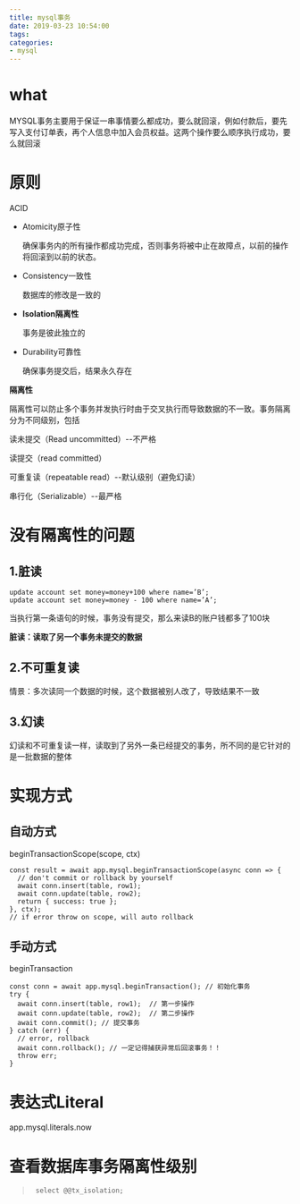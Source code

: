 ```yaml
---
title: mysql事务
date: 2019-03-23 10:54:00
tags:
categories:
- mysql
---
```

# what

MYSQL事务主要用于保证一串事情要么都成功，要么就回滚，例如付款后，要先写入支付订单表，再个人信息中加入会员权益。这两个操作要么顺序执行成功，要么就回滚

# 原则

ACID

- Atomicity原子性

  确保事务内的所有操作都成功完成，否则事务将被中止在故障点，以前的操作将回滚到以前的状态。

- Consistency一致性

  数据库的修改是一致的

- **Isolation隔离性**

  事务是彼此独立的

- Durability可靠性

  确保事务提交后，结果永久存在

**隔离性**

隔离性可以防止多个事务并发执行时由于交叉执行而导致数据的不一致。事务隔离分为不同级别，包括

读未提交（Read uncommitted）--不严格

读提交（read committed）

可重复读（repeatable read）--默认级别（避免幻读）

串行化（Serializable）--最严格

# 没有隔离性的问题

## 1.脏读

```
update account set money=money+100 where name=’B’;
update account set money=money - 100 where name=’A’;
```

当执行第一条语句的时候，事务没有提交，那么来读B的账户钱都多了100块

**脏读：读取了另一个事务未提交的数据**



## 2.不可重复读

情景：多次读同一个数据的时候，这个数据被别人改了，导致结果不一致

## 3.幻读

幻读和不可重复读一样，读取到了另外一条已经提交的事务，所不同的是它针对的是一批数据的整体

# 实现方式

## 自动方式

beginTransactionScope(scope, ctx)

```
const result = await app.mysql.beginTransactionScope(async conn => {
  // don't commit or rollback by yourself
  await conn.insert(table, row1);
  await conn.update(table, row2);
  return { success: true };
}, ctx); 
// if error throw on scope, will auto rollback
```

## 手动方式

beginTransaction

```
const conn = await app.mysql.beginTransaction(); // 初始化事务
try {
  await conn.insert(table, row1);  // 第一步操作
  await conn.update(table, row2);  // 第二步操作
  await conn.commit(); // 提交事务
} catch (err) {
  // error, rollback
  await conn.rollback(); // 一定记得捕获异常后回滚事务！！
  throw err;
}
```

# 表达式Literal

app.mysql.literals.now



# 查看数据库事务隔离性级别

> ```
>  select @@tx_isolation;
> ```